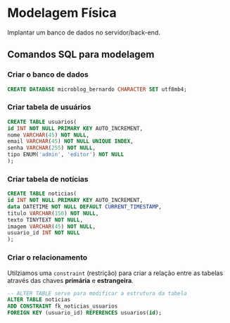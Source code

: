 # Modelagem Física 

Implantar um banco de dados no servidor/back-end.

## Comandos SQL para modelagem

### Criar o banco de dados



```sql
CREATE DATABASE microblog_bernardo CHARACTER SET utf8mb4;
```

### Criar tabela de usuários

```sql
CREATE TABLE usuarios(
id INT NOT NULL PRIMARY KEY AUTO_INCREMENT,
nome VARCHAR(45) NOT NULL,
email VARCHAR(45) NOT NULL UNIQUE INDEX,
senha VARCHAR(255) NOT NULL,
tipo ENUM('admin', 'editor') NOT NULL
);
```


### Criar tabela de notícias

```sql
CREATE TABLE noticias(
id INT NOT NULL PRIMARY KEY AUTO_INCREMENT,
data DATETIME NOT NULL DEFAULT CURRENT_TIMESTAMP,
titulo VARCHAR(150) NOT NULL,
texto TINYTEXT NOT NULL,
imagem VARCHAR(45) NOT NULL,
usuario_id INT NOT NULL
);
```

### Criar o relacionamento 

Utilziamos uma `constraint` (restrição) para criar a relação entre as tabelas através das chaves **primária** e **estrangeira**.

```sql
-- ALTER TABLE serve para modificar a estrutura da tabela
ALTER TABLE noticias
ADD CONSTRAINT fk_noticias_usuarios
FOREIGN KEY (usuario_id) REFERENCES usuarios(id);
```